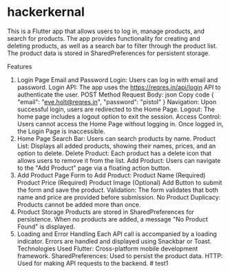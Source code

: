 # hackerkernal
This is a Flutter app that allows users to log in, manage products, and search for products. The app provides functionality for creating and deleting products, as well as a search bar to filter through the product list. The product data is stored in SharedPreferences for persistent storage.

Features
1. Login Page
Email and Password Login: Users can log in with email and password.
Login API: The app uses the https://reqres.in/api/login API to authenticate the user.
POST Method
Request Body:
json
Copy code
{
  "email": "eve.holt@reqres.in",
  "password": "pistol"
}
Navigation: Upon successful login, users are redirected to the Home Page.
Logout: The home page includes a logout option to exit the session.
Access Control: Users cannot access the Home Page without logging in. Once logged in, the Login Page is inaccessible.
2. Home Page
Search Bar: Users can search products by name.
Product List: Displays all added products, showing their names, prices, and an option to delete.
Delete Product: Each product has a delete icon that allows users to remove it from the list.
Add Product: Users can navigate to the "Add Product" page via a floating action button.
3. Add Product Page
Form to Add Product:
Product Name (Required)
Product Price (Required)
Product Image (Optional)
Add Button to submit the form and save the product.
Validation: The form validates that both name and price are provided before submission.
No Product Duplicacy: Products cannot be added more than once.
4. Product Storage
Products are stored in SharedPreferences for persistence.
When no products are added, a message "No Product Found" is displayed.
5. Loading and Error Handling
Each API call is accompanied by a loading indicator.
Errors are handled and displayed using Snackbar or Toast.
Technologies Used
Flutter: Cross-platform mobile development framework.
SharedPreferences: Used to persist the product data.
HTTP: Used for making API requests to the backend.
#   t e s t 1  
 
